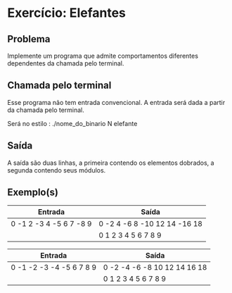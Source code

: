 Exercício: Elefantes  
=======================


Problema
--------

Implemente um programa que admite comportamentos diferentes dependentes da chamada pelo terminal. 



Chamada pelo terminal
-------

Esse programa não tem entrada convencional. A entrada será dada a partir da chamada pelo terminal.

Será no estilo : ./nome_do_binario N elefante

Saída
-----

A saída são duas linhas, a primeira contendo os elementos dobrados, a segunda contendo seus módulos.

Exemplo(s)
----------

| Entrada                 | Saída                                   |
|-------------------------|-----------------------------------------|
| 0 -1 2 -3 4 -5 6 7 -8 9 | 0 -2 4 -6 8 -10 12 14 -16 18            |
|                         | 0 1 2 3 4 5 6 7 8 9                     |


| Entrada                  | Saída                                   |
|--------------------------|-----------------------------------------|
| 0 -1 -2 -3 -4 -5 6 7 8 9 | 0 -2 -4 -6 -8 10 12 14 16 18            |
|                          | 0 1 2 3 4 5 6 7 8 9                     |
